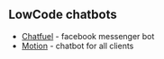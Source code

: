 ## LowCode chatbots

- [Chatfuel](www.chatfuel.com) - facebook messenger bot
- [Motion](https://www.motion.ai) - chatbot for all clients
